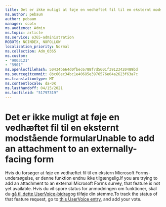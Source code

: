 ```yaml
---
title: Det er ikke muligt at føje en vedhæftet fil til en eksternt modstående formular
ms.author: pebaum
author: pebaum
manager: scotv
ms.audience: Admin
ms.topic: article
ms.service: o365-administration
ROBOTS: NOINDEX, NOFOLLOW
localization_priority: Normal
ms.collection: Adm_O365
ms.custom:
- "9003121"
- "5901"
ms.openlocfilehash: 50434b664d0fbec6788f7d5601f39123420489bd
ms.sourcegitcommit: 8bc60ec34bc1e40685e3976576e04a2623f63a7c
ms.translationtype: MT
ms.contentlocale: da-DK
ms.lasthandoff: 04/15/2021
ms.locfileid: "51797319"
---
```

# <a name="unable-to-add-an-attachment-to-an-externally-facing-form"></a><span data-ttu-id="0f7d7-102">Det er ikke muligt at føje en vedhæftet fil til en eksternt modstående formular</span><span class="sxs-lookup"><span data-stu-id="0f7d7-102">Unable to add an attachment to an externally-facing form</span></span>

<span data-ttu-id="0f7d7-103">Hvis du forsøger at føje en vedhæftet fil til en ekstern Microsoft Forms-undersøgelse, er denne funktion endnu ikke tilgængelig.</span><span class="sxs-lookup"><span data-stu-id="0f7d7-103">If you are trying to add an attachment to an external Microsoft Forms survey, that feature is not yet available.</span></span> <span data-ttu-id="0f7d7-104">Hvis du vil spore status for anmodningen om funktioner, skal du [gå til dette UserVoice-bidrag](https://go.microsoft.com/fwlink/?linkid=2133069)og tilføje din stemme.</span><span class="sxs-lookup"><span data-stu-id="0f7d7-104">To track the status of that feature request, go to [this UserVoice entry](https://go.microsoft.com/fwlink/?linkid=2133069), and add your vote.</span></span>
